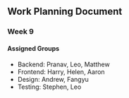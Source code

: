 ## Work Planning Document
### Week 9
#### Assigned Groups
- Backend: Pranav, Leo, Matthew
- Frontend: Harry, Helen, Aaron
- Design: Andrew, Fangyu
- Testing: Stephen, Leo
